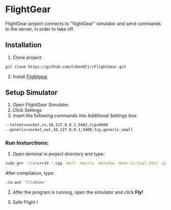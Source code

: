 # FlightGear
FlightGear project connects to "flightGear" simulator and send commands to the server,
in order to take off.

## Installation

1. Clone project:

```bash
git clone https://github.com/CohenOfir/FlightGear.git
```

2. Install [Flightgear](http://home.flightgear.org)

## Setup Simulator

1. Open FlightGear Simulator.
2. Click Settings
3. insert the following commands into Additional Settings box:

```bash
--telnet=socket,in,10,127.0.0.1,5402,tcp=8080
--generic=socket,out,10,127.0.0.1,5400,tcp,generic_small
```

### Run Insturctions:

1. Open terminal in project directory and type:

```bash
sudo g++ -std=c++14 *.cpp -Wall -Wextra -Wshadow -Wnon-virtual-dtor -pedantic -o a.out -pthread
```
After compilation, type:
```bash
./a.out 'fileName'
```
2. After the program is running, open the simulator and click **Fly!**

3. Safe Flight !
